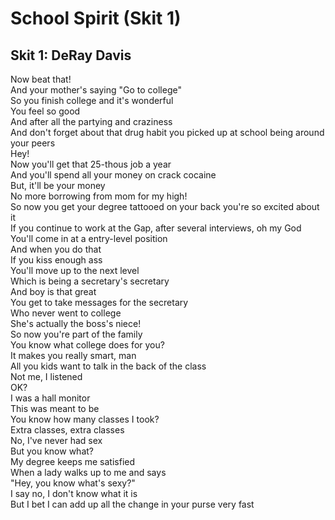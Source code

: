 # School Spirit (Skit 1)

## Skit 1: DeRay Davis

Now beat that!  
And your mother's saying "Go to college"  
So you finish college and it's wonderful  
You feel so good  
And after all the partying and craziness  
And don't forget about that drug habit you picked up at school being around your peers  
Hey!  
Now you'll get that 25-thous job a year  
And you'll spend all your money on crack cocaine  
But, it'll be your money  
No more borrowing from mom for my high!  
So now you get your degree tattooed on your back you're so excited about it  
If you continue to work at the Gap, after several interviews, oh my God  
You'll come in at a entry-level position  
And when you do that  
If you kiss enough ass  
You'll move up to the next level  
Which is being a secretary's secretary  
And boy is that great  
You get to take messages for the secretary  
Who never went to college  
She's actually the boss's niece!  
So now you're part of the family  
You know what college does for you?  
It makes you really smart, man  
All you kids want to talk in the back of the class  
Not me, I listened  
OK?  
I was a hall monitor  
This was meant to be  
You know how many classes I took?  
Extra classes, extra classes  
No, I've never had sex  
But you know what?  
My degree keeps me satisfied  
When a lady walks up to me and says  
"Hey, you know what's sexy?"  
I say no, I don't know what it is  
But I bet I can add up all the change in your purse very fast
